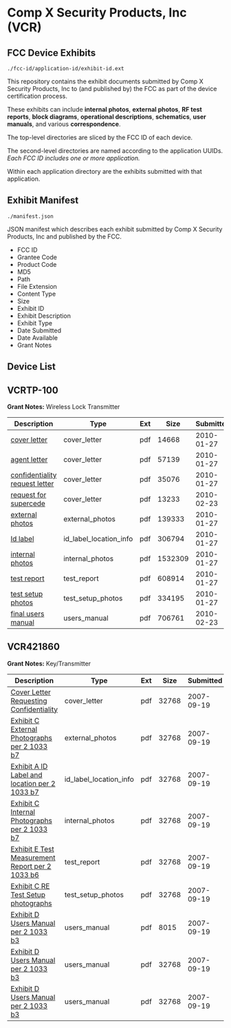 # Comp X Security Products, Inc (VCR)
## FCC Device Exhibits

```
./fcc-id/application-id/exhibit-id.ext
```

This repository contains the exhibit documents submitted by Comp X Security Products, Inc to (and published by) the FCC as part of the device certification process.

These exhibits can include **internal photos**, **external photos**, **RF test reports**, **block diagrams**, **operational descriptions**, **schematics**, **user manuals**, and various **correspondence**.

The top-level directories are sliced by the FCC ID of each device.

The second-level directories are named according to the application UUIDs. *Each FCC ID includes one or more application.*

Within each application directory are the exhibits submitted with that application. 

## Exhibit Manifest

```
./manifest.json
```

JSON manifest which describes each exhibit submitted by Comp X Security Products, Inc and published by the FCC.

- FCC ID
- Grantee Code
- Product Code
- MD5
- Path
- File Extension
- Content Type
- Size
- Exhibit ID
- Exhibit Description
- Exhibit Type
- Date Submitted
- Date Available
- Grant Notes

## Device List
## VCRTP-100
**Grant Notes:** Wireless Lock Transmitter

| Description | Type | Ext | Size | Submitted | Available |
| ----------- | ---- | --- | ---- | --------- | --------- |
| [cover letter](VCRTP-100/449b299cc41c9ea76882f06587f4a9fc/1233614.pdf) | cover_letter | pdf | 14668 | 2010-01-27 | 2010-01-28 |
| [agent letter](VCRTP-100/449b299cc41c9ea76882f06587f4a9fc/1233615.pdf) | cover_letter | pdf | 57139 | 2010-01-27 | 2010-01-28 |
| [confidentiality request letter](VCRTP-100/449b299cc41c9ea76882f06587f4a9fc/1233616.pdf) | cover_letter | pdf | 35076 | 2010-01-27 | 2010-01-28 |
| [request for supercede](VCRTP-100/449b299cc41c9ea76882f06587f4a9fc/1244501.pdf) | cover_letter | pdf | 13233 | 2010-02-23 | 2010-01-28 |
| [external photos](VCRTP-100/449b299cc41c9ea76882f06587f4a9fc/1233617.pdf) | external_photos | pdf | 139333 | 2010-01-27 | 2010-01-28 |
| [Id label](VCRTP-100/449b299cc41c9ea76882f06587f4a9fc/1233619.pdf) | id_label_location_info | pdf | 306794 | 2010-01-27 | 2010-01-28 |
| [internal photos](VCRTP-100/449b299cc41c9ea76882f06587f4a9fc/1233618.pdf) | internal_photos | pdf | 1532309 | 2010-01-27 | 2010-01-28 |
| [test report](VCRTP-100/449b299cc41c9ea76882f06587f4a9fc/1233630.pdf) | test_report | pdf | 608914 | 2010-01-27 | 2010-01-28 |
| [test setup photos](VCRTP-100/449b299cc41c9ea76882f06587f4a9fc/1233623.pdf) | test_setup_photos | pdf | 334195 | 2010-01-27 | 2010-01-28 |
| [final users manual](VCRTP-100/449b299cc41c9ea76882f06587f4a9fc/1244500.pdf) | users_manual | pdf | 706761 | 2010-02-23 | 2010-01-28 |
## VCR421860
**Grant Notes:** Key/Transmitter

| Description | Type | Ext | Size | Submitted | Available |
| ----------- | ---- | --- | ---- | --------- | --------- |
| [Cover Letter Requesting Confidentiality](VCR421860/0adde2e217b31f0a72d801a638c0c285/844923.pdf) | cover_letter | pdf | 32768 | 2007-09-19 | 2007-09-19 |
| [Exhibit C External Photographs per 2 1033 b7](VCR421860/0adde2e217b31f0a72d801a638c0c285/844918.pdf) | external_photos | pdf | 32768 | 2007-09-19 | 2007-09-19 |
| [Exhibit A ID Label and location per 2 1033 b7](VCR421860/0adde2e217b31f0a72d801a638c0c285/844913.pdf) | id_label_location_info | pdf | 32768 | 2007-09-19 | 2007-09-19 |
| [Exhibit C Internal Photographs per 2 1033 b7](VCR421860/0adde2e217b31f0a72d801a638c0c285/844919.pdf) | internal_photos | pdf | 32768 | 2007-09-19 | 2007-09-19 |
| [Exhibit E Test Measurement Report per 2 1033 b6](VCR421860/0adde2e217b31f0a72d801a638c0c285/844922.pdf) | test_report | pdf | 32768 | 2007-09-19 | 2007-09-19 |
| [Exhibit C RE Test Setup photographs](VCR421860/0adde2e217b31f0a72d801a638c0c285/844920.pdf) | test_setup_photos | pdf | 32768 | 2007-09-19 | 2007-09-19 |
| [Exhibit D Users Manual per 2 1033 b3](VCR421860/0adde2e217b31f0a72d801a638c0c285/844921.pdf) | users_manual | pdf | 8015 | 2007-09-19 | 2007-09-19 |
| [Exhibit D Users Manual per 2 1033 b3](VCR421860/0adde2e217b31f0a72d801a638c0c285/844926.pdf) | users_manual | pdf | 32768 | 2007-09-19 | 2007-09-19 |
| [Exhibit D Users Manual per 2 1033 b3](VCR421860/0adde2e217b31f0a72d801a638c0c285/844927.pdf) | users_manual | pdf | 32768 | 2007-09-19 | 2007-09-19 |
